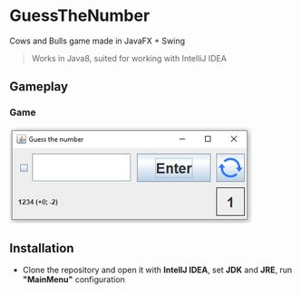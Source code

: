 # GuessTheNumber

Cows and Bulls game made in JavaFX + Swing

> Works in Java8, suited for working with IntelliJ IDEA

## Gameplay

### Game

![Game](/Images/game.png?raw=true "Game")

## Installation

* Clone the repository and open it with **IntellJ IDEA**, set **JDK** and **JRE**, run **"MainMenu"** configuration


